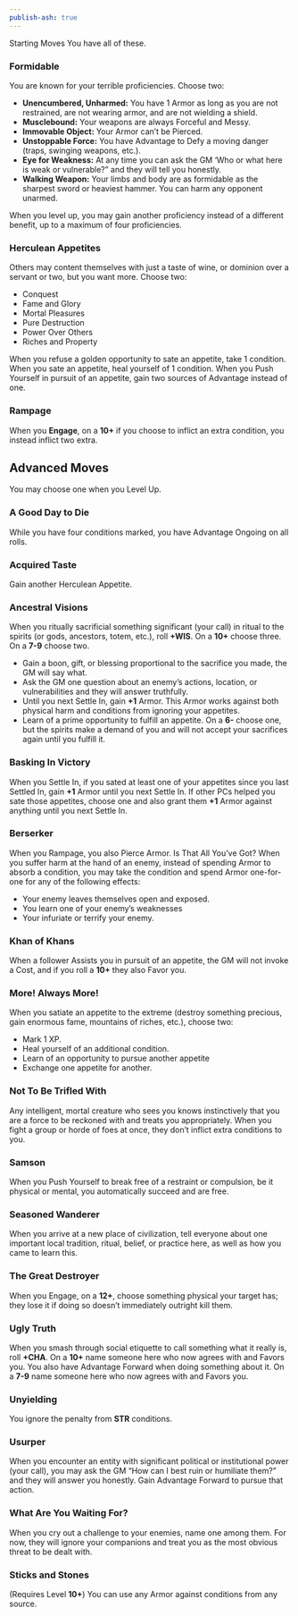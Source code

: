 ```yaml
---
publish-ash: true
---
```

Starting Moves You have all of these.
### Formidable
You are known for your terrible proficiencies. Choose two:
- **Unencumbered, Unharmed:** You have 1 Armor as long as you
are not restrained, are not wearing armor, and are not wielding a
shield.
- **Musclebound:** Your weapons are always Forceful and Messy.
- **Immovable Object:** Your Armor can’t be Pierced.
- **Unstoppable Force:** You have Advantage to Defy a moving danger (traps, swinging weapons, etc.).
- **Eye for Weakness:** At any time you can ask the GM ‘Who or what here is weak or vulnerable?” and they will tell you honestly.
- **Walking Weapon:** Your limbs and body are as formidable as the sharpest sword or heaviest hammer. You can harm any opponent unarmed.

<span class="move-trigger">When you level up,</span> you may gain another proficiency instead of a different benefit, up to a maximum of four proficiencies.
### Herculean Appetites
Others may content themselves with just a taste of wine, or dominion over a servant or two, but you want more. Choose two:
- Conquest
- Fame and Glory
- Mortal Pleasures
- Pure Destruction
- Power Over Others
- Riches and Property

<span class="move-trigger">When you refuse a golden opportunity to sate an appetite,</span> take 1 condition.
<span class="move-trigger">When you sate an appetite,</span> heal yourself of 1 condition.
<span class="move-trigger">When you Push Yourself in pursuit of an appetite,</span> gain two sources of Advantage instead of one.
### Rampage
<span class="move-trigger">When you **Engage**,</span> on a **10+** if you choose to inflict an extra condition, you instead inflict two extra.

## Advanced Moves 
You may choose one when you Level Up.

### A Good Day to Die
<span class="move-trigger">While you have four conditions marked,</span> you have Advantage Ongoing
on all rolls.
### Acquired Taste
Gain another Herculean Appetite.
### Ancestral Visions
<span class="move-trigger">When you ritually sacrificial something significant (your call) in ritual to the spirits (or gods, ancestors, totem, etc.),</span> roll **+WIS**. On a **10+** choose three. On a **7-9** choose two.
- Gain a boon, gift, or blessing proportional to the sacrifice you made, the GM will say what.
- Ask the GM one question about an enemy’s actions, location, or vulnerabilities and they will answer truthfully.
- Until you next Settle In, gain **+1** Armor. This Armor works against both physical harm and conditions from ignoring your appetites.
- Learn of a prime opportunity to fulfill an appetite.
On a **6-** choose one, but the spirits make a demand of you and will not accept your sacrifices again until you fulfill it.
### Basking In Victory
<span class="move-trigger">When you Settle In,</span> if you sated at least one of your appetites since you last Settled In, gain **+1** Armor until you next Settle In.
If other PCs helped you sate those appetites, choose one and also
grant them **+1** Armor against anything until you next Settle In.
### Berserker
<span class="move-trigger">When you Rampage,</span> you also Pierce Armor.
Is That All You’ve Got?
<span class="move-trigger">When you suffer harm at the hand of an enemy,</span> instead of spending
Armor to absorb a condition, you may take the condition and spend
Armor one-for-one for any of the following effects:
- Your enemy leaves themselves open and exposed.
- You learn one of your enemy’s weaknesses
- Your infuriate or terrify your enemy.
### Khan of Khans
<span class="move-trigger">When a follower Assists you in pursuit of an appetite,</span> the GM will not invoke a Cost, and if you roll a **10+** they also Favor you.
### More! Always More!
<span class="move-trigger">When you satiate an appetite to the extreme (destroy something precious, gain enormous fame, mountains of riches, etc.),</span> choose two:
- Mark 1 XP.
- Heal yourself of an additional
condition.
- Learn of an opportunity to
pursue another appetite
- Exchange one appetite for
another.
### Not To Be Trifled With
Any intelligent, mortal creature who sees you knows instinctively that you are a force to be reckoned with and treats you appropriately.
<span class="move-trigger">When you fight a group or horde of foes at once,</span> they don’t inflict extra conditions to you.
### Samson
<span class="move-trigger">When you Push Yourself to break free of a restraint or compulsion,</span> be it physical or mental, you automatically succeed and are free.
### Seasoned Wanderer
<span class="move-trigger">When you arrive at a new place of civilization,</span> tell everyone about one important local tradition, ritual, belief, or practice here, as well as
how you came to learn this.
### The Great Destroyer
<span class="move-trigger">When you Engage,</span> on a **12+**, choose something physical your target
has; they lose it if doing so doesn’t immediately outright kill them.
### Ugly Truth
<span class="move-trigger">When you smash through social etiquette to call something what it really is,</span> roll **+CHA**. On a **10+** name someone here who now agrees with and Favors you. You also have Advantage Forward when doing
something about it. On a **7-9** name someone here who now agrees with and Favors you.
### Unyielding
You ignore the penalty from  **STR** conditions.
### Usurper
<span class="move-trigger">When you encounter an entity with significant political or institutional power (your call),</span> you may ask the GM “How can I best ruin or humiliate them?” and they will answer you honestly. Gain
Advantage Forward to pursue that action.
### What Are You Waiting For?
<span class="move-trigger">When you cry out a challenge to your enemies,</span> name one among them. For now, they will ignore your companions and treat you as the most obvious threat to be dealt with.
### Sticks and Stones 
(Requires Level **10+**)
You can use any Armor against conditions from any source.

